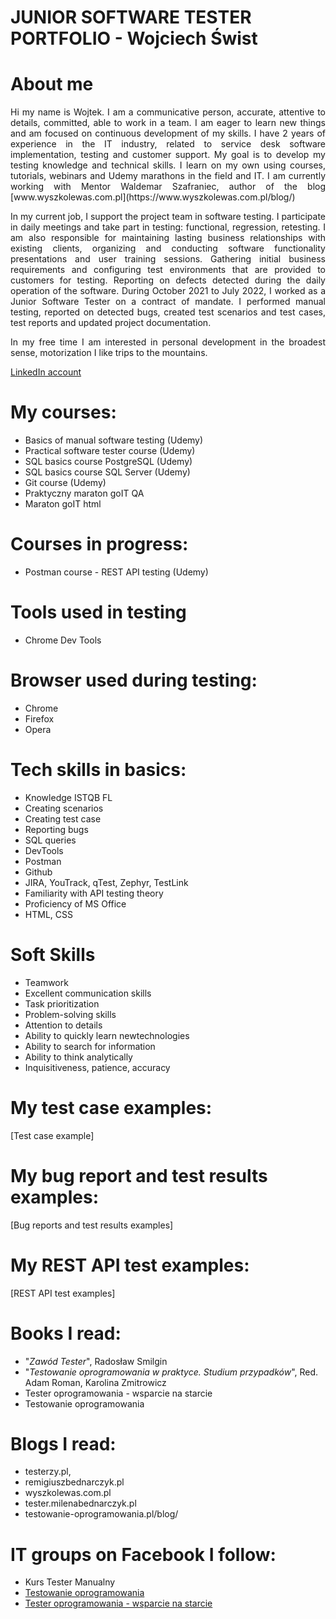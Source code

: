 # JUNIOR SOFTWARE TESTER PORTFOLIO - Wojciech Świst 


# About me #

<p align="justify">Hi my name is Wojtek. I am a communicative person, accurate, attentive to details, committed, able to work in a team. I am eager to learn new things and am focused on continuous development of my skills. I have 2 years of experience in the IT industry, related to service desk software implementation, testing and customer support. My goal is to develop my testing knowledge and technical skills. I learn on my own using courses, tutorials, webinars and Udemy marathons in the field and IT. I am currently working with Mentor Waldemar Szafraniec, author of the blog [www.wyszkolewas.com.pl](https://www.wyszkolewas.com.pl/blog/)

<p align="justify">In my current job, I support the project team in software testing. I participate in daily meetings and take part in testing: functional, regression, retesting. I am also responsible for maintaining lasting business relationships with existing clients, organizing and conducting software functionality presentations and user training sessions. Gathering initial business requirements and configuring test environments that are provided to customers for testing. Reporting on defects detected during the daily operation of the software. During October 2021 to July 2022, I worked as a Junior Software Tester on a contract of mandate. I performed manual testing, reported on detected bugs, created test scenarios and test cases, test reports and updated project documentation.</p>

<p align="justify">In my free time I am interested in personal development in the broadest sense, motorization I like trips to the mountains.</p>


[LinkedIn account](https://www.linkedin.com/in/wojciech-%C5%9Bwist/)


# My courses: #

 - Basics of manual software testing (Udemy) 
 - Practical software tester course (Udemy) 
 - SQL basics course PostgreSQL (Udemy)
 - SQL basics course SQL Server (Udemy)
 - Git course (Udemy)
 - Praktyczny maraton goIT QA
 - Maraton goIT html


# Courses in progress: #
 - Postman course - REST API testing (Udemy)
 
 
 # Tools used in testing
  - Chrome Dev Tools


# Browser used during testing: #
 - Chrome
 - Firefox
 - Opera
 
 
 # Tech skills in basics: #
- Knowledge ISTQB FL
- Creating scenarios
- Creating test case
- Reporting bugs
- SQL queries
- DevTools
- Postman
- Github
- JIRA, YouTrack, qTest, Zephyr, TestLink
- Familiarity with API testing theory
- Proficiency of MS Office
- HTML, CSS
 
 
 # Soft Skills
- Teamwork
- Excellent communication skills
- Task prioritization
- Problem-solving skills
- Attention to details
- Ability to quickly learn newtechnologies
- Ability to search for information
- Ability to think analytically
- Inquisitiveness, patience, accuracy
 
 
# My test case examples: #
[Test case example]

# My bug report and test results examples: #
[Bug reports and test results examples]

# My REST API test examples: #
[REST API test examples]

 
 # Books I read: #
 - "_Zawód Tester_", Radosław Smilgin
 - "_Testowanie oprogramowania w praktyce. Studium przypadków_", Red. Adam Roman, Karolina Zmitrowicz
 - Tester oprogramowania - wsparcie na starcie
 - Testowanie oprogramowania


# Blogs I read: #
 - testerzy.pl,
 - remigiuszbednarczyk.pl
 - wyszkolewas.com.pl
 - tester.milenabednarczyk.pl
 - testowanie-oprogramowania.pl/blog/


# IT groups on Facebook I follow: #
 - Kurs Tester Manualny
 - [Testowanie oprogramowania](https://www.facebook.com/groups/TestowanieOprogramowania)
 - [Tester oprogramowania - wsparcie na starcie](https://www.facebook.com/groups/testeroprogramowania/?ref=group_header)
